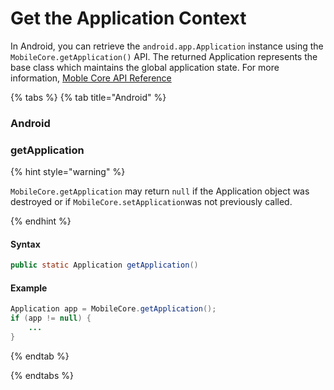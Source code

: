 # Get the Application Context

In Android, you can retrieve the `android.app.Application` instance using the `MobileCore.getApplication()` API. The returned Application represents the base class which maintains the global application state. For more information, [Moble Core API Reference](using-mobile-extensions/mobile-core/configuration-reference/mobile-core-api-reference.md)

{% tabs %}
{% tab title="Android" %}

### Android

### getApplication

{% hint style="warning" %}

`MobileCore.getApplication` may return `null` if the Application object was destroyed or if `MobileCore.setApplication`was not previously called.

{% endhint %}

#### Syntax

```java
public static Application getApplication()
```

#### Example

```java
Application app = MobileCore.getApplication();
if (app != null) {
    ...
}
```

{% endtab %}

{% endtabs %}

